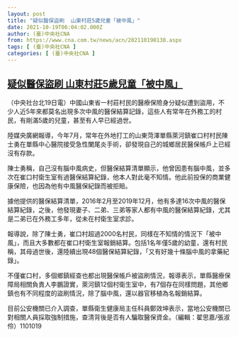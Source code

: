 ```yaml
---
layout: post
title: "疑似醫保盜刷  山東村莊5歲兒童「被中風」"
date: 2021-10-19T06:04:02.000Z
author: (臺)中央社CNA
from: https://www.cna.com.tw/news/acn/202110190138.aspx
tags: [ (臺)中央社CNA ]
categories: [ (臺)中央社CNA ]
---
```

<!--1634623442000-->
[疑似醫保盜刷  山東村莊5歲兒童「被中風」](https://www.cna.com.tw/news/acn/202110190138.aspx)
------

<div>
<div></div><div><p>（中央社台北19日電）中國山東省一村莊村民的醫療保險身分疑似遭到盜用，不少人近5年來都莫名出現多次中風的醫保結算記錄，這些人有常年在外務工的村民，有剛滿5歲的兒童，甚至有人早已經過世。</p><p>陸媒央廣網報導，今年7月，常年在外地打工的山東菏澤單縣萊河鎮崔口村村民陳士勇在單縣中心醫院接受急性闌尾炎手術，卻發現自己的城鄉居民醫保帳戶上已經沒有存款。</p><p>陳士勇稱，自己沒有腦中風病史，但醫保結算清單顯示，他曾因患有腦中風，並多次在崔口村衛生室有過醫保結算紀錄，他本人對此毫不知情。他此前投保的商業健康保險，也因為他有中風醫保紀錄而被拒賠。</p><p>據他提供的醫保結算清單，2016年2月至2019年12月，他有多達16次中風的醫保結算紀錄，之後，他發現妻子、二弟、三弟等家人都有中風的醫保結算紀錄，尤其是二弟已在外務工多年，從未在村衛生室求診。</p><p>報導說，除了陳士勇，崔口村超過2000名村民，同樣在不知情的情況下「被中風」，而且大多數都在崔口村衛生室報銷結算。包括1名年僅5歲的幼童，還有村民稱，其母過世後，還陸續出現48個醫保結算紀錄，「又有好幾十條腦中風的拿藥紀錄」。</p><p>不僅崔口村，多個鄉鎮經查也都出現醫保帳戶被盜刷情況，報導表示，單縣醫療保障局相關負責人李鵬證實，萊河鎮12個村衛生室中，有7個存在同樣問題，其他鄉鎮也有不同程度的盜刷情況，除了腦中風，還以器官移植為名報銷結算。</p><p>目前公安機關已介入調查，單縣衛生健康局主任科員鄭效坤表示，當地公安機關已對相關人員採取強制措施，查清背後是否有人騙取醫保資金。（編輯：翟思嘉/張淑伶）1101019</p></div>
</div>
